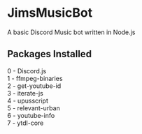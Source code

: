 # JimsMusicBot
A basic Discord Music bot written in Node.js

## Packages Installed
0 - Discord.js   
1 - ffmpeg-binaries  
2 - get-youtube-id   
3 - iterate-js  
4 - upusscript  
5 - relevant-urban  
6 - youtube-info  
7 - ytdl-core  
